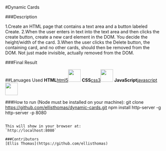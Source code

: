 #Dynamic Cards

###Description

1.Create an HTML page that contains a text area and a button labeled Create.
2.When the user enters in text into the text area and then clicks the create button, create a new card element in the DOM. You decide the height/width of the card.
3.When the user clicks the Delete button, the containing card, and no other cards, should then be removed from the DOM. Not just made invisible, actually removed from the DOM.

###Final Result

##Lanuages Used
**HTML**[html5](html5.png)<img src="html5.png" height="40">
**CSS**[css3](css3.png)<img src="css3.png" height="40">
**JavaScript**[javascript](jslogo.png)<img src="jslogo.png" height="40">

###How to run (Node must be installed on your machine):
git clone https://github.com/ellisthomas/dynamic-cards.git
npm install http-server -g
http-server -p 8080
```

This will show in your browser at:
`http://localhost:8080`

###Contributors
[Ellis Thomas](https://github.com/ellisthomas)